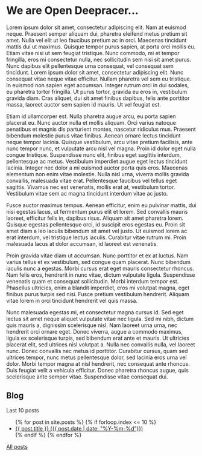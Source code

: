 # We are Open Deepracer...

Lorem ipsum dolor sit amet, consectetur adipiscing elit. Nam at euismod neque. Praesent semper aliquam dui, pharetra eleifend metus pretium sit amet. Nulla vel elit ut leo faucibus pretium ac in orci. Maecenas tincidunt mattis dui ut maximus. Quisque tempor purus sapien, at porta orci mollis eu. Etiam vitae nisi ut sem feugiat tristique. Nunc commodo, mi et tempor fringilla, eros mi consectetur nulla, nec sollicitudin sem nisi sit amet purus. Nunc dapibus elit pellentesque urna consequat, vel consequat sem tincidunt. Lorem ipsum dolor sit amet, consectetur adipiscing elit. Nunc consequat vitae neque vitae efficitur. Nullam pharetra vel sem eu tristique. In euismod non sapien eget accumsan. Integer rutrum orci in dui sodales, eu pharetra tortor fringilla. Ut purus tortor, gravida eu eros in, vestibulum gravida diam. Cras aliquet, dui sit amet finibus dapibus, felis ante porttitor massa, laoreet auctor sem sapien id mauris. Ut vel feugiat est.

Etiam id ullamcorper est. Nulla pharetra augue arcu, eu porta sapien placerat eu. Nunc auctor nulla et mollis aliquam. Orci varius natoque penatibus et magnis dis parturient montes, nascetur ridiculus mus. Praesent bibendum molestie purus vitae finibus. Aenean ornare lectus tincidunt neque tempor lacinia. Quisque vestibulum, arcu vitae pretium facilisis, ante nunc tempor nunc, et vulputate arcu nisl vel magna. Proin id dolor eget nulla congue tristique. Suspendisse nunc elit, finibus eget sagittis interdum, pellentesque ac metus. Vestibulum imperdiet augue eget lectus tincidunt lacinia. Integer nec dolor a mi euismod auctor porta quis eros. Maecenas elementum non enim vitae molestie. Nulla nisl urna, viverra mollis gravida convallis, malesuada vitae erat. Pellentesque faucibus vel tellus eget sagittis. Vivamus nec est venenatis, mollis erat at, vestibulum tortor. Vestibulum vitae sem ac magna tincidunt interdum vitae ac justo.

Fusce auctor maximus tempus. Aenean efficitur, enim eu pulvinar mattis, dui nisi egestas lacus, ut fermentum purus elit et lorem. Sed convallis mauris laoreet, efficitur felis in, dapibus risus. Aliquam sit amet pharetra lorem. Quisque egestas pellentesque orci, id suscipit eros egestas eu. Proin sit amet diam a leo iaculis bibendum sit amet vel justo. Ut euismod lorem ac erat interdum, vel tristique lectus iaculis. Curabitur vitae rutrum mi. Proin malesuada lacus at dolor accumsan, id laoreet est venenatis.

Proin gravida vitae diam ut accumsan. Nunc porttitor et ex at luctus. Nam varius tellus et ex vestibulum, sed congue quam placerat. Nunc bibendum iaculis nunc a egestas. Morbi cursus erat eget mauris consectetur rhoncus. Nam felis eros, hendrerit in nunc vitae, dictum vulputate ligula. Suspendisse venenatis quam et consequat sollicitudin. Morbi interdum tempor est. Phasellus ultricies, enim a blandit imperdiet, eros mi volutpat magna, eget finibus purus turpis sed nisi. Fusce pretium vestibulum hendrerit. Aliquam vitae lorem in orci tincidunt hendrerit vel quis massa.

Nunc malesuada egestas mi, et consectetur magna cursus id. Sed eget lectus sit amet neque aliquet vulputate vitae nec ligula. Sed mi nibh, dictum quis mauris a, dignissim scelerisque nisl. Nam laoreet urna urna, nec hendrerit orci ornare eget. Donec viverra, augue a commodo maximus, ligula ex scelerisque turpis, sed bibendum erat ante et mauris. Ut ultricies placerat elit, sed ultrices nisl volutpat a. Nulla nec convallis nulla, vel laoreet nunc. Donec convallis nec metus id porttitor. Curabitur cursus, quam sed ultrices tempor, nunc metus pellentesque dolor, sed lacinia eros urna vel dolor. Morbi tempor magna at nisl hendrerit, nec consequat ante rhoncus. Duis feugiat velit a vehicula efficitur. Donec pharetra rhoncus augue, quis scelerisque ante semper vitae. Suspendisse vitae consequat dui.

## Blog

Last 10 posts

<ul>
{% for post in site.posts %}
	{% if forloop.index <= 10 %}
	    <li>
	        <a href="{{ post.url | prepend: site.baseurl }}">{{ post.title }} ({{ post.date | date: "%Y-%m-%d"}})</a>
	    </li>
	{% endif %}
{% endfor %}
</ul>

[All posts](/blog)

